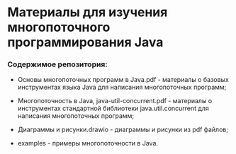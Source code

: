 # Материалы для изучения многопоточного программирования Java

### Содержимое репозитория:

* Основы многопоточных программ в Java.pdf - материалы о базовых инструментах языка Java для написания многопоточных программ;

* Многопоточность в Java, java-util-concurrent.pdf - материалы о инструментах стандартной библиотеки java.util.concurrent для написания многопоточных программ;

* Диаграммы и рисунки.drawio - диаграммы и рисунки из pdf файлов;

* examples - примеры многопоточности в Java.
